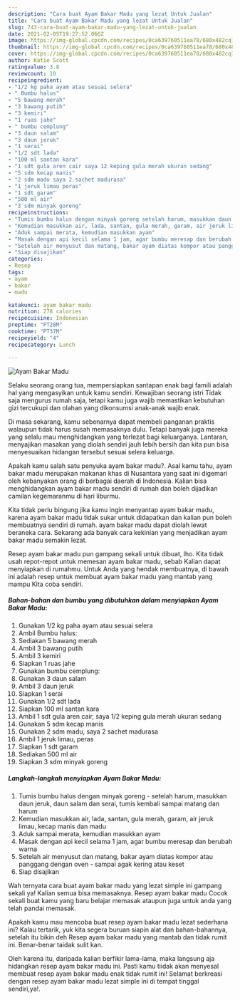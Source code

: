 ```yaml
---
description: "Cara buat Ayam Bakar Madu yang lezat Untuk Jualan"
title: "Cara buat Ayam Bakar Madu yang lezat Untuk Jualan"
slug: 743-cara-buat-ayam-bakar-madu-yang-lezat-untuk-jualan
date: 2021-02-05T19:27:52.066Z
image: https://img-global.cpcdn.com/recipes/0ca639760511ea78/680x482cq70/ayam-bakar-madu-foto-resep-utama.jpg
thumbnail: https://img-global.cpcdn.com/recipes/0ca639760511ea78/680x482cq70/ayam-bakar-madu-foto-resep-utama.jpg
cover: https://img-global.cpcdn.com/recipes/0ca639760511ea78/680x482cq70/ayam-bakar-madu-foto-resep-utama.jpg
author: Katie Scott
ratingvalue: 3.8
reviewcount: 10
recipeingredient:
- "1/2 kg paha ayam atau sesuai selera"
- " Bumbu halus"
- "5 bawang merah"
- "3 bawang putih"
- "3 kemiri"
- "1 ruas jahe"
- " bumbu cemplung"
- "3 daun salam"
- "3 daun jeruk"
- "1 serai"
- "1/2 sdt lada"
- "100 ml santan kara"
- "1 sdt gula aren cair saya 12 keping gula merah ukuran sedang"
- "5 sdm kecap manis"
- "2 sdm madu saya 2 sachet madurasa"
- "1 jeruk limau peras"
- "1 sdt garam"
- "500 ml air"
- "3 sdm minyak goreng"
recipeinstructions:
- "Tumis bumbu halus dengan minyak goreng setelah harum, masukkan daun jeruk, daun salam dan serai, tumis kembali sampai matang dan harum"
- "Kemudian masukkan air, lada, santan, gula merah, garam, air jeruk limau, kecap manis dan madu"
- "Aduk sampai merata, kemudian masukkan ayam"
- "Masak dengan api kecil selama 1 jam, agar bumbu meresap dan berubah warna"
- "Setelah air menyusut dan matang, bakar ayam diatas kompor atau panggang dengan oven sampai agak kering atau keset"
- "Siap disajikan"
categories:
- Resep
tags:
- ayam
- bakar
- madu

katakunci: ayam bakar madu 
nutrition: 278 calories
recipecuisine: Indonesian
preptime: "PT28M"
cooktime: "PT37M"
recipeyield: "4"
recipecategory: Lunch

---
```



![Ayam Bakar Madu](https://img-global.cpcdn.com/recipes/0ca639760511ea78/680x482cq70/ayam-bakar-madu-foto-resep-utama.jpg)

Selaku seorang orang tua, mempersiapkan santapan enak bagi famili adalah hal yang mengasyikan untuk kamu sendiri. Kewajiban seorang istri Tidak saja mengurus rumah saja, tetapi kamu juga wajib memastikan kebutuhan gizi tercukupi dan olahan yang dikonsumsi anak-anak wajib enak.

Di masa  sekarang, kamu sebenarnya dapat membeli panganan praktis walaupun tidak harus susah memasaknya dulu. Tetapi banyak juga mereka yang selalu mau menghidangkan yang terlezat bagi keluarganya. Lantaran, menyajikan masakan yang diolah sendiri jauh lebih bersih dan kita pun bisa menyesuaikan hidangan tersebut sesuai selera keluarga. 



Apakah kamu salah satu penyuka ayam bakar madu?. Asal kamu tahu, ayam bakar madu merupakan makanan khas di Nusantara yang saat ini digemari oleh kebanyakan orang di berbagai daerah di Indonesia. Kalian bisa menghidangkan ayam bakar madu sendiri di rumah dan boleh dijadikan camilan kegemaranmu di hari liburmu.

Kita tidak perlu bingung jika kamu ingin menyantap ayam bakar madu, karena ayam bakar madu tidak sukar untuk didapatkan dan kalian pun boleh membuatnya sendiri di rumah. ayam bakar madu dapat diolah lewat beraneka cara. Sekarang ada banyak cara kekinian yang menjadikan ayam bakar madu semakin lezat.

Resep ayam bakar madu pun gampang sekali untuk dibuat, lho. Kita tidak usah repot-repot untuk memesan ayam bakar madu, sebab Kalian dapat menyiapkan di rumahmu. Untuk Anda yang hendak membuatnya, di bawah ini adalah resep untuk membuat ayam bakar madu yang mantab yang mampu Kita coba sendiri.

<!--inarticleads1-->

##### Bahan-bahan dan bumbu yang dibutuhkan dalam menyiapkan Ayam Bakar Madu:

1. Gunakan 1/2 kg paha ayam atau sesuai selera
1. Ambil  Bumbu halus:
1. Sediakan 5 bawang merah
1. Ambil 3 bawang putih
1. Ambil 3 kemiri
1. Siapkan 1 ruas jahe
1. Gunakan  bumbu cemplung:
1. Gunakan 3 daun salam
1. Ambil 3 daun jeruk
1. Siapkan 1 serai
1. Gunakan 1/2 sdt lada
1. Siapkan 100 ml santan kara
1. Ambil 1 sdt gula aren cair, saya 1/2 keping gula merah ukuran sedang
1. Gunakan 5 sdm kecap manis
1. Gunakan 2 sdm madu, saya 2 sachet madurasa
1. Ambil 1 jeruk limau, peras
1. Siapkan 1 sdt garam
1. Sediakan 500 ml air
1. Siapkan 3 sdm minyak goreng




<!--inarticleads2-->

##### Langkah-langkah menyiapkan Ayam Bakar Madu:

1. Tumis bumbu halus dengan minyak goreng - setelah harum, masukkan daun jeruk, daun salam dan serai, tumis kembali sampai matang dan harum
1. Kemudian masukkan air, lada, santan, gula merah, garam, air jeruk limau, kecap manis dan madu
1. Aduk sampai merata, kemudian masukkan ayam
1. Masak dengan api kecil selama 1 jam, agar bumbu meresap dan berubah warna
1. Setelah air menyusut dan matang, bakar ayam diatas kompor atau panggang dengan oven - sampai agak kering atau keset
1. Siap disajikan




Wah ternyata cara buat ayam bakar madu yang lezat simple ini gampang sekali ya! Kalian semua bisa memasaknya. Resep ayam bakar madu Cocok sekali buat kamu yang baru belajar memasak ataupun juga untuk anda yang telah pandai memasak.

Apakah kamu mau mencoba buat resep ayam bakar madu lezat sederhana ini? Kalau tertarik, yuk kita segera buruan siapin alat dan bahan-bahannya, setelah itu bikin deh Resep ayam bakar madu yang mantab dan tidak rumit ini. Benar-benar taidak sulit kan. 

Oleh karena itu, daripada kalian berfikir lama-lama, maka langsung aja hidangkan resep ayam bakar madu ini. Pasti kamu tiidak akan menyesal membuat resep ayam bakar madu enak tidak rumit ini! Selamat berkreasi dengan resep ayam bakar madu lezat simple ini di tempat tinggal sendiri,ya!.

